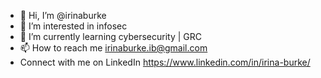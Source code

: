 - 👋 Hi, I’m @irinaburke
- 👀 I’m interested in infosec
- 🌱 I’m currently learning cybersecurity | GRC  
- 📫 How to reach me irinaburke.ib@gmail.com
- Connect with me on LinkedIn https://www.linkedin.com/in/irina-burke/

<!---
irinaburke/irinaburke is a ✨ special ✨ repository because its `README.md` (this file) appears on your GitHub profile.
You can click the Preview link to take a look at your changes.
--->
